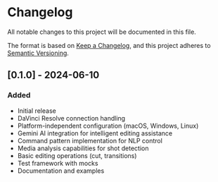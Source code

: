 # Changelog

All notable changes to this project will be documented in this file.

The format is based on [Keep a Changelog](https://keepachangelog.com/en/1.0.0/),
and this project adheres to [Semantic Versioning](https://semver.org/spec/v2.0.0.html).

## [0.1.0] - 2024-06-10

### Added
- Initial release
- DaVinci Resolve connection handling
- Platform-independent configuration (macOS, Windows, Linux)
- Gemini AI integration for intelligent editing assistance
- Command pattern implementation for NLP control
- Media analysis capabilities for shot detection
- Basic editing operations (cut, transitions)
- Test framework with mocks
- Documentation and examples 
